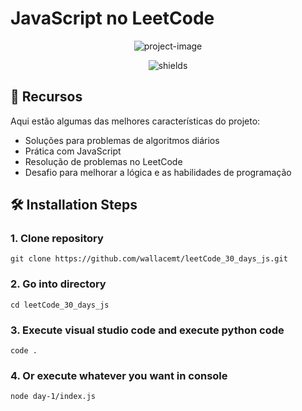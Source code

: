 #  JavaScript no LeetCode
<p align="center"> <img src="https://socialify.git.ci/wallacemt/leetCode_30_days_js/image?custom_description=Resolu%C3%A7%C3%B5es+de+exerc%C3%ADcios+de+JavaScript&description=1&font=Source+Code+Pro&language=1&name=1&owner=1&pattern=Circuit+Board&stargazers=1&theme=Dark" alt="project-image"></p>

<p align="center"> <img src="https://img.shields.io/badge/made_with-javascript-yellow" alt="shields"> </p>

## 🔧 Recursos

Aqui estão algumas das melhores características do projeto:

-   Soluções para problemas de algoritmos diários
-   Prática com JavaScript
-   Resolução de problemas no LeetCode
-   Desafio para melhorar a lógica e as habilidades de programação

## 🛠️ Installation Steps

### 1. Clone repository

```
git clone https://github.com/wallacemt/leetCode_30_days_js.git
```

### 2. Go into directory

```
cd leetCode_30_days_js
```

### 3. Execute visual studio code and execute python code

```
code .
```
### 4. Or execute whatever you want in console

```
node day-1/index.js

```
